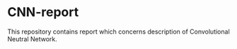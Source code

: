 # CNN-report
This repository contains report which concerns description of Convolutional Neutral Network. 
